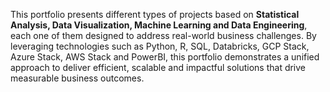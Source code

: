 This portfolio presents different types of projects based on **Statistical Analysis, Data Visualization, Machine Learning and Data Engineering**, each one of them designed to address real-world business challenges. By leveraging technologies such as Python, R, SQL, Databricks, GCP Stack, Azure Stack, AWS Stack and PowerBI, this portfolio demonstrates a unified approach to deliver efficient, scalable and impactful solutions that drive measurable business outcomes.
